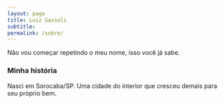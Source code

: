 ```yaml
---
layout: page
title: Luiz Gavioli
subtitle: 
permalink: /sobre/
---
```

Não vou começar repetindo o meu nome, isso você já sabe.

### Minha história

Nasci em Sorocaba/SP. Uma cidade do interior que cresceu demais para seu próprio bem.
